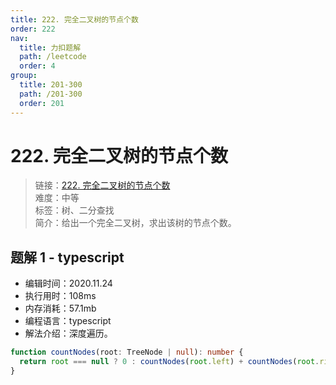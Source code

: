 ```yaml
---
title: 222. 完全二叉树的节点个数
order: 222
nav:
  title: 力扣题解
  path: /leetcode
  order: 4
group:
  title: 201-300
  path: /201-300
  order: 201
---
```


# 222. 完全二叉树的节点个数

> 链接：[222. 完全二叉树的节点个数](https://leetcode-cn.com/problems/count-complete-tree-nodes/)  
> 难度：中等  
> 标签：树、二分查找  
> 简介：给出一个完全二叉树，求出该树的节点个数。

## 题解 1 - typescript

- 编辑时间：2020.11.24
- 执行用时：108ms
- 内存消耗：57.1mb
- 编程语言：typescript
- 解法介绍：深度遍历。

```typescript
function countNodes(root: TreeNode | null): number {
  return root === null ? 0 : countNodes(root.left) + countNodes(root.right) + 1;
}
```
